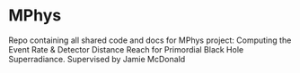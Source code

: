 # MPhys
Repo containing all shared code and docs for MPhys project: Computing the Event Rate &amp; Detector Distance Reach for Primordial Black Hole Superradiance. Supervised by Jamie McDonald
